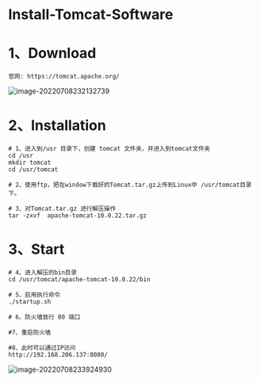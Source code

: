 # Install-Tomcat-Software

# 1、Download

```properties
官网: https://tomcat.apache.org/
```

![image-20220708232132739](C:/Users/wangnaixing/AppData/Roaming/Typora/typora-user-images/image-20220708232132739.png)

# 2、Installation

```shell
# 1、进入到/usr 目录下，创建 tomcat 文件夹，并进入到tomcat文件夹
cd /usr
mkdir tomcat
cd /usr/tomcat

# 2、使用ftp，把在window下载好的Tomcat.tar.gz上传到Linux中 /usr/tomcat目录下。

# 3、对Tomcat.tar.gz 进行解压操作
tar -zxvf  apache-tomcat-10.0.22.tar.gz
```

# 3、Start

```shell
# 4、进入解压的bin目录
cd /usr/tomcat/apache-tomcat-10.0.22/bin

# 5、启用执行命令
./startup.sh

# 6、防火墙放行 80 端口

#7、重启防火墙

#8、此时可以通过IP访问
http://192.168.206.137:8080/
```

![image-20220708233924930](C:/Users/wangnaixing/AppData/Roaming/Typora/typora-user-images/image-20220708233924930.png)

